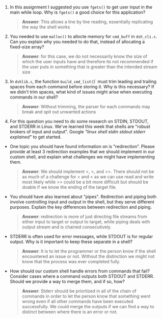 1. In this assignment I suggested you use `fgets()` to get user input in the main while loop. Why is `fgets()` a good choice for this application?

    > **Answer**:  This allows a line by line reading, essentially replicating the way the shell works

2. You needed to use `malloc()` to allocte memory for `cmd_buff` in `dsh_cli.c`. Can you explain why you needed to do that, instead of allocating a fixed-size array?

    > **Answer**:  for this case, we do not necessarily know the size of which the user inputs have and therefore its not recommended if the user puts in something that is greater than the intended stream size


3. In `dshlib.c`, the function `build_cmd_list(`)` must trim leading and trailing spaces from each command before storing it. Why is this necessary? If we didn't trim spaces, what kind of issues might arise when executing commands in our shell?

    > **Answer**:  Without trimming, the parser for each commands may break and spit out unwanted actions 

4. For this question you need to do some research on STDIN, STDOUT, and STDERR in Linux. We've learned this week that shells are "robust brokers of input and output". Google _"linux shell stdin stdout stderr explained"_ to get started.

- One topic you should have found information on is "redirection". Please provide at least 3 redirection examples that we should implement in our custom shell, and explain what challenges we might have implementing them.

    > **Answer**:  We should implement <, >, and >>. There should not be as much of a challenge for > and < as we can use read and write most likely while >> could be a bit more difficult but should be doable if we know the ending of the target file.

- You should have also learned about "pipes". Redirection and piping both involve controlling input and output in the shell, but they serve different purposes. Explain the key differences between redirection and piping.

    > **Answer**:  redirection is more of just directing file streams from either input to target or output to target, while piping deals with output stream and is chained consecutively. 

- STDERR is often used for error messages, while STDOUT is for regular output. Why is it important to keep these separate in a shell?

    > **Answer**:  It is to let the programmer or the person know if the shell encountered an issue or not. Without the distinction we might not know that the process was ever completed fully.

- How should our custom shell handle errors from commands that fail? Consider cases where a command outputs both STDOUT and STDERR. Should we provide a way to merge them, and if so, how?

    > **Answer**:  Stderr should be priortized in all of the chain of commands in order to let the person know that something went wrong even if all other commands have been executed successfully. We could merge the outputs if we can find a way to distinct between where there is an error or not.